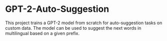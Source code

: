 # GPT-2-Auto-Suggestion
This project trains a GPT-2 model from scratch for auto-suggestion tasks on custom data. The model can be used to suggest the next words in multilingual based on a given prefix.
